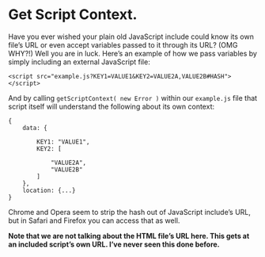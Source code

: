 

Get Script Context. 
==============================================================================

Have you ever wished your plain old JavaScript include could know its own 
file’s URL or even accept variables passed to it through its URL? (OMG WHY?!)
Well you are in luck. Here’s an example of how we pass variables by simply 
including an external JavaScript file:
```
<script src="example.js?KEY1=VALUE1&KEY2=VALUE2A,VALUE2B#HASH"></script>
```
  
And by calling `getScriptContext( new Error )` within our `example.js` file 
that script itself will understand the following about its own context:
```
{
	data: {

		KEY1: "VALUE1",
		KEY2: [

			"VALUE2A",
			"VALUE2B"
		]
	},
	location: {...}
}
```
  
Chrome and Opera seem to strip the hash out of JavaScript include’s URL,
but in Safari and Firefox you can access that as well.  
  

**Note that we are not talking about the HTML file’s URL here. This gets at 
an included script’s own URL. I’ve never seen this done before.**